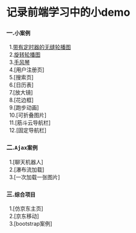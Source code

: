 # 记录前端学习中的小demo #

### 一.`小案例`   <br>
&nbsp;&nbsp;1.[带有定时器的无缝轮播图](http://htmlpreview.github.io/?https://github.com/footmess/mySmallDemo/blob/master/%E5%B8%A6%E6%9C%89%E5%AE%9A%E6%97%B6%E5%99%A8%E7%9A%84%E6%97%A0%E7%BC%9D%E8%BD%AE%E6%92%AD%E5%9B%BE/index.html)    <br>
&nbsp;&nbsp;2.[旋转轮播图]()     <br>
&nbsp;&nbsp;3.[手风琴]()     <br>
&nbsp;&nbsp;4.[用户注册页]     <br>
&nbsp;&nbsp;5.[搜索页]     <br>
&nbsp;&nbsp;6.[日历表]      <br>
&nbsp;&nbsp;7.[放大镜]       <br>
&nbsp;&nbsp;8.[花边框]       <br>
&nbsp;&nbsp;9.[跑步动画]        <br>
&nbsp;&nbsp;10.[可折叠图片]       <br>
&nbsp;&nbsp;11.[筋斗云导航栏]      <br>
&nbsp;&nbsp;12.[固定导航栏]     <br>
### 二.`Ajax案例`    <br>
&nbsp;&nbsp;1.[聊天机器人]     <br>
&nbsp;&nbsp;2.[瀑布流加载]     <br>
&nbsp;&nbsp;3.[一次加载一张图片]    <br>

### 三.`综合项目`    <br>
&nbsp;&nbsp;1.[仿京东主页]    <br>
&nbsp;&nbsp;2.[京东移动]     <br>
&nbsp;&nbsp;3.[bootstrap案例]    <br>
